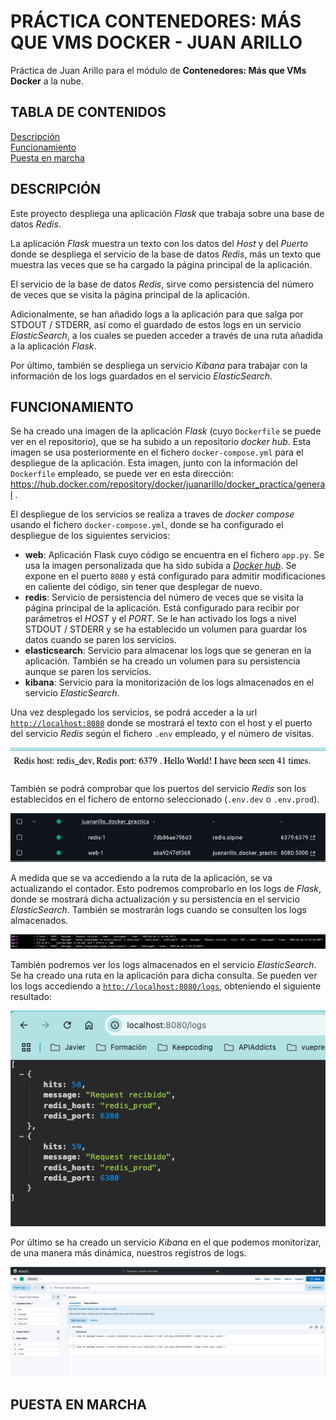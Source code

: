# PRÁCTICA CONTENEDORES: MÁS QUE VMS DOCKER - JUAN ARILLO
Práctica de Juan Arillo para el módulo de **Contenedores: Más que VMs Docker** a la nube.

## TABLA DE CONTENIDOS
[Descripción](#descripción)  
[Funcionamiento](#funcionamiento)  
[Puesta en marcha](#puesta-en-marcha)

## DESCRIPCIÓN
Este proyecto despliega una aplicación *Flask* que trabaja sobre una base de datos *Redis*.  

La aplicación *Flask* muestra un texto con los datos del *Host* y del *Puerto* donde se despliega el servicio de la
base de datos *Redis*, más un texto que muestra las veces que se ha cargado la página principal de la aplicación.

El servicio de la base de datos *Redis*, sirve como persistencia del número de veces que se visita la página principal
de la aplicación.

Adicionalmente, se han añadido logs a la aplicación para que salga por STDOUT / STDERR, así como el guardado
de estos logs en un servicio *ElasticSearch*, a los cuales se pueden acceder a través de una ruta añadida a la aplicación
*Flask*.

Por último, también se despliega un servicio *Kibana* para trabajar con la información de los logs guardados en el
servicio *ElasticSearch*.

## FUNCIONAMIENTO
Se ha creado una imagen de la aplicación *Flask* (cuyo `Dockerfile` se puede ver en el repositorio), que se ha subido a un repositorio *docker hub*. Esta imagen se usa posteriormente en el fichero `docker-compose.yml` para el despliegue de la aplicación. Esta imagen, junto con la información del `Dockerfile` empleado, se puede ver en esta dirección: https://hub.docker.com/repository/docker/juanarillo/docker_practica/general .  

El despliegue de los servicios se realiza a traves de *docker compose* usando el fichero `docker-compose.yml`, donde se ha configurado el despliegue de los siguientes servicios:  

- **web**: Aplicación Flask cuyo código se encuentra en el fichero `app.py`. Se usa la imagen personalizada que ha sido subida a [*Docker hub*](https://hub.docker.com/repository/docker/juanarillo/docker_practica/general). Se expone en el puerto `8080` y está configurado para admitir modificaciones en caliente del código, sin tener que desplegar de nuevo.
- **redis**: Servicio de persistencia del número de veces que se visita la página principal de la aplicación. Está configurado para recibir por parámetros el *HOST* y el *PORT*. Se le han activado los logs a nivel STDOUT / STDERR y se ha establecido un volumen para guardar los datos cuando se paren los servicios.
- **elasticsearch**: Servicio para almacenar los logs que se generan en la aplicación. También se ha creado un volumen para su persistencia aunque se paren los servicios.
- **kibana**: Servicio para la monitorización de los logs almacenados en el servicio *ElasticSearch*.

Una vez desplegado los servicios, se podrá acceder a la url [`http://localhost:8080`](http://localhost:8080) donde se mostrará el texto con el host y el puerto del servicio *Redis* según el fichero `.env` empleado, y el número de visitas.  

![Aplicación Flask](images/flask.png)

También se podrá comprobar que los puertos del servicio *Redis* son los establecidos en el fichero de entorno seleccionado (`.env.dev` o `.env.prod`).

![desktop](images/desktop.png)

A medida que se va accediendo a la ruta de la aplicación, se va actualizando el contador. Esto podremos comprobarlo en los logs de *Flask*, donde se mostrará dicha actualización y su persistencia en el servicio *ElasticSearch*. También se mostrarán logs cuando se consulten los logs almacenados.

![logs](images/logs.png)

También podremos ver los logs almacenados en el servicio *ElasticSearch*. Se ha creado una ruta en la aplicación para dicha consulta. Se pueden ver los logs accediendo a [`http://localhost:8080/logs`](http://localhost:8080/logs), obteniendo el siguiente resultado:

![elastic](images/elastic.png)

Por último se ha creado un servicio *Kibana* en el que podemos monitorizar, de una manera más dinámica, nuestros registros de logs.

![kibana](images/kibana.png)
## PUESTA EN MARCHA
